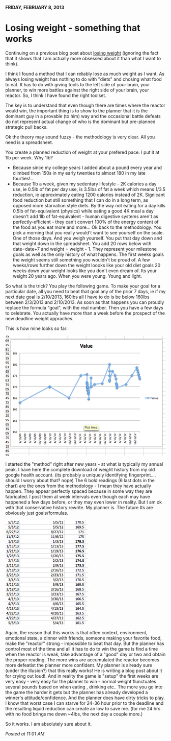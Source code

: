 **FRIDAY, FEBRUARY 8, 2013**

Losing weight - something that works 
=================

Continuing on a previous blog post about [losing weight](../2013/01/losing-weight.md) (ignoring the fact that it shows that I am actually more obsessed about it than what I want to think).

I think I found a method that I can reliably lose as much weight as I want.
As always losing weight has nothing to do with "diets" and chosing what food to eat.
It has to do with giving tools to the left side of your brain, your planner, to win more battles
against the right side of your brain, your reactor. So, I think I have found the right toolset.

The key is to understand that even though there are times where the reactor would win,
the important thing is to show to the planner that it is the dominant guy in a provable (to him) way and the occasional battle defeats  do not represent actual change of who is the dominant but pre-planned strategic pull backs.

Ok the theory may sound fuzzy - the methodology is very clear.
All you need is a spreadsheet.

You create a planned reduction of weight at your prefered pace. I put it at 1lb per week. Why 1lb?
- Because since my college years I added about a pound every year and climbed from 150s in my early twenties to almost 180 in my late fourties!..
- Because 1lb a week, given my sedentary lifestyle - 2K calories a day use, ie 0.5lb of fat per day use, is 3.5lbs of fat a week which means 1/3.5 reduction, ie approximately eating 1200 calories instead of 2K.  Signicant food reduction but still something that I can do in a long term, as opposed more starvation style diets. By the way not eating for a day kills 0.5lb of fat-equivalent (physics) while eating a good 4K meal a day doesn't add 1lb of fat-equivalent - human digestive systems aren't as perfectly-efficient - they can't convert 100% of the energy content of the food as you eat more and more...
Ok back to the methodology.
You pick a morning that you really would't want to see yourself on the scale. One of those days. And you weigh yourself.
You put that day down and that weight down in the spreadsheet.
You add 20 rows below with date=date+7 and weight = weight - 1. They represent your milestone goals as well as the only  history of what happens.
The first weeks goals the weight seems still something you wouldn't be proud of.
A few weeks/rows further down the weight loooks like your old diet goals
20 weeks down your weight looks like you don't even dream of. Its your weight 20 years ago. When you were young. Young and light.

So what is the trick?
You play the following game.
To make your goal for a particular date, all you need to beat that goal any of the prior 7 days, ie if my next date goal is 2/10/2013,  160lbs all I have to do is be below 160lbs between 2/3/2013 and 2/10/2013.
As soon as that happens you can proudly replace the formula "goal", with the real number.
Then you have a few days to celebrate. You actually have more than a week before the prospect of the new deadline weight appraches.

This is how mine looks so far:

![Alt text](images/value.png)

I started the "method" right after new years - at what is typically my annual peak.
I have here the complete download of weight history from my old google health account.
(its probably a uniquely identifying fingerprint.... should I worry about that? nope)
The 6 bold readings (6 last dots in the chart) are the ones from the methodology - I mean they have actually happen. They appear perfectly spaced because in some way they are fabricated. I post them at week intervals even though each may have happened a few days before, or they may even lower in reality.
But I am ok with that conservative history rewrite. My planner is. The future #s are obviously just goals/formulas.

![Alt text](images/table.png)

Again, the reason that this works is that often context, environment, emotional state, a dinner with friends, someone making your favorite food, make the "reactor" strong - impossible to beat that day.
But the planner has control most of the time and all it has to do to win the game is find a time when the reactor is weak, take advantage of a "good" day or two and obtain the proper reading.
The more wins are accumulated the reactor becomes more defeatist the planner more confident.
My planner is already sure (under the illusion?) that this really works! He is writing a blog post about it for crying out loud!. And in reality the game is "setup" the first weeks are very easy - very easy for the planner to win - normal weight flunctuates several pounds based on when eating , drinking etc..
The more you go into the game the harder it gets but the planner has already developed a winner's attitude/confidence. And the planner does have dirty tricks to play. I know that worst case I can starve for 24-36 hour prior to the deadline and the resulting liquid reduction can create an low to save me.  (for  me 24 hrs with no food brings me down ~4lbs, the next day a couple more.)

So it works. I am absolutely sure about it.

_Posted at 11:01 AM_